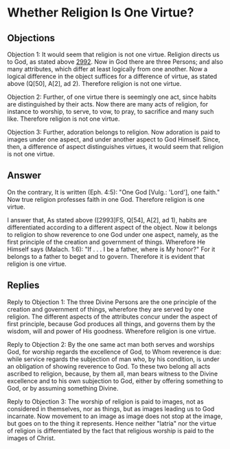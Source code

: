 # Whether Religion Is One Virtue?

## Objections

Objection 1: It would seem that religion is not one virtue. Religion directs us to God, as stated above [2992](A[1]). Now in God there are three Persons; and also many attributes, which differ at least logically from one another. Now a logical difference in the object suffices for a difference of virtue, as stated above (Q[50], A[2], ad 2). Therefore religion is not one virtue.

Objection 2: Further, of one virtue there is seemingly one act, since habits are distinguished by their acts. Now there are many acts of religion, for instance to worship, to serve, to vow, to pray, to sacrifice and many such like. Therefore religion is not one virtue.

Objection 3: Further, adoration belongs to religion. Now adoration is paid to images under one aspect, and under another aspect to God Himself. Since, then, a difference of aspect distinguishes virtues, it would seem that religion is not one virtue.

## Answer

On the contrary, It is written (Eph. 4:5): "One God [Vulg.: 'Lord'], one faith." Now true religion professes faith in one God. Therefore religion is one virtue.

I answer that, As stated above ([2993]FS, Q[54], A[2], ad 1), habits are differentiated according to a different aspect of the object. Now it belongs to religion to show reverence to one God under one aspect, namely, as the first principle of the creation and government of things. Wherefore He Himself says (Malach. 1:6): "If . . . I be a father, where is My honor?" For it belongs to a father to beget and to govern. Therefore it is evident that religion is one virtue.

## Replies

Reply to Objection 1: The three Divine Persons are the one principle of the creation and government of things, wherefore they are served by one religion. The different aspects of the attributes concur under the aspect of first principle, because God produces all things, and governs them by the wisdom, will and power of His goodness. Wherefore religion is one virtue.

Reply to Objection 2: By the one same act man both serves and worships God, for worship regards the excellence of God, to Whom reverence is due: while service regards the subjection of man who, by his condition, is under an obligation of showing reverence to God. To these two belong all acts ascribed to religion, because, by them all, man bears witness to the Divine excellence and to his own subjection to God, either by offering something to God, or by assuming something Divine.

Reply to Objection 3: The worship of religion is paid to images, not as considered in themselves, nor as things, but as images leading us to God incarnate. Now movement to an image as image does not stop at the image, but goes on to the thing it represents. Hence neither "latria" nor the virtue of religion is differentiated by the fact that religious worship is paid to the images of Christ.